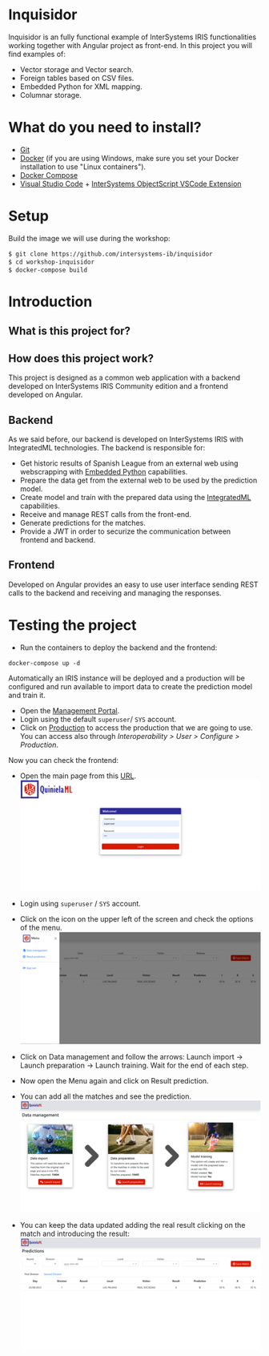 # Inquisidor
Inquisidor is an fully functional example of InterSystems IRIS functionalities working together with Angular project as front-end. In this project you will find examples of:
* Vector storage and Vector search.
* Foreign tables based on CSV files.
* Embedded Python for XML mapping.
* Columnar storage.


# What do you need to install? 
* [Git](https://git-scm.com/downloads) 
* [Docker](https://www.docker.com/products/docker-desktop) (if you are using Windows, make sure you set your Docker installation to use "Linux containers").
* [Docker Compose](https://docs.docker.com/compose/install/)
* [Visual Studio Code](https://code.visualstudio.com/download) + [InterSystems ObjectScript VSCode Extension](https://marketplace.visualstudio.com/items?itemName=daimor.vscode-objectscript)

# Setup
Build the image we will use during the workshop:

```console
$ git clone https://github.com/intersystems-ib/inquisidor
$ cd workshop-inquisidor
$ docker-compose build
```

# Introduction

## What is this project for?




## How does this project work?

This project is designed as a common web application with a backend developed on InterSystems IRIS Community edition and a frontend developed on Angular.

## Backend

As we said before, our backend is developed on InterSystems IRIS with IntegratedML technologies. The backend is responsible for:
* Get historic results of Spanish League from an external web using webscrapping with [Embedded Python](https://docs.intersystems.com/irislatest/csp/docbook/DocBook.UI.Page.cls?KEY=AFL_epython) capabilities.
* Prepare the data get from the external web to be used by the prediction model.
* Create model and train with the prepared data using the [IntegratedML](https://docs.intersystems.com/iris20232/csp/docbook/Doc.View.cls?KEY=GIML_Intro) capabilities.
* Receive and manage REST calls from the front-end.
* Generate predictions for the matches.
* Provide a JWT in order to securize the communication between frontend and backend.

## Frontend

Developed on Angular provides an easy to use user interface sending REST calls to the backend and receiving and managing the responses.

# Testing the project 
* Run the containers to deploy the backend and the frontend:
```
docker-compose up -d
```
Automatically an IRIS instance will be deployed and a production will be configured and run available to import data to create the prediction model and train it.

* Open the [Management Portal](http://localhost:52774/csp/sys/%25CSP.Portal.Home.zen?$NAMESPACE=QUINIELA).
* Login using the default `superuser`/ `SYS` account.
* Click on [Production](http://localhost:52774/csp/QUINIELA/EnsPortal.ProductionConfig.zen) to access the production that we are going to use. You can access also through *Interoperability > User > Configure > Production*.

Now you can check the frontend:
* Open the main page from this [URL](http://localhost:4200).
  ![image](https://github.com/intersystems-ib/workshop-quiniela/blob/main/assets/login.png)

* Login using `superuser` / `SYS` account.
* Click on the icon on the upper left of the screen and check the options of the menu.
  ![image](https://github.com/intersystems-ib/workshop-quiniela/blob/main/assets/menu.png)

* Click on Data management and follow the arrows: Launch import -> Launch preparation -> Launch training. Wait for the end of each step.
* Now open the Menu again and click on Result prediction.
* You can add all the matches and see the prediction.
![image](https://github.com/intersystems-ib/workshop-quiniela/blob/main/assets/import.png)
* You can keep the data updated adding the real result clicking on the match and introducing the result:
![image](https://github.com/intersystems-ib/workshop-quiniela/blob/main/assets/predict.png)



